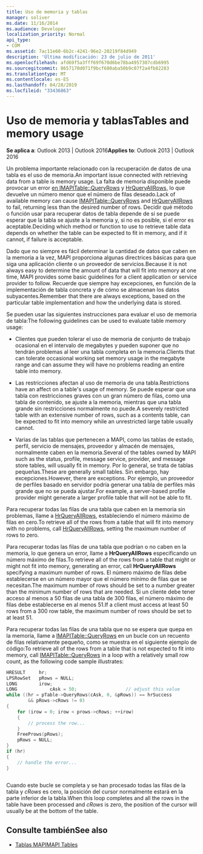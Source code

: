 ```yaml
---
title: Uso de memoria y tablas
manager: soliver
ms.date: 11/16/2014
ms.audience: Developer
localization_priority: Normal
api_type:
- COM
ms.assetid: 7ac11e60-6b2c-4241-96e2-20219f84d949
description: 'Última modificación: 23 de julio de 2011'
ms.openlocfilehash: afd69f5a3fff69f670d6be78ba4957307cdb6995
ms.sourcegitcommit: 8657170d071f9bcf680aba50b9c07f2a4fb82283
ms.translationtype: MT
ms.contentlocale: es-ES
ms.lasthandoff: 04/28/2019
ms.locfileid: "33436863"
---
```

# <a name="tables-and-memory-usage"></a><span data-ttu-id="a0d4b-103">Uso de memoria y tablas</span><span class="sxs-lookup"><span data-stu-id="a0d4b-103">Tables and memory usage</span></span>

<span data-ttu-id="a0d4b-104">**Se aplica a**: Outlook 2013 | Outlook 2016</span><span class="sxs-lookup"><span data-stu-id="a0d4b-104">**Applies to**: Outlook 2013 | Outlook 2016</span></span> 
  
<span data-ttu-id="a0d4b-105">Un problema importante relacionado con la recuperación de datos de una tabla es el uso de memoria.</span><span class="sxs-lookup"><span data-stu-id="a0d4b-105">An important issue connected with retrieving data from a table is memory usage.</span></span> <span data-ttu-id="a0d4b-106">La falta de memoria disponible puede provocar un error [en IMAPITable::QueryRows](imapitable-queryrows.md) y [HrQueryAllRows,](hrqueryallrows.md) lo que devuelve un número menor que el número de filas deseado.</span><span class="sxs-lookup"><span data-stu-id="a0d4b-106">Lack of available memory can cause [IMAPITable::QueryRows](imapitable-queryrows.md) and [HrQueryAllRows](hrqueryallrows.md) to fail, returning less than the desired number of rows.</span></span> <span data-ttu-id="a0d4b-107">Decidir qué método o función usar para recuperar datos de tabla depende de si se puede esperar que la tabla se ajuste a la memoria y, si no es posible, si el error es aceptable.</span><span class="sxs-lookup"><span data-stu-id="a0d4b-107">Deciding which method or function to use to retrieve table data depends on whether the table can be expected to fit in memory, and if it cannot, if failure is acceptable.</span></span> 
  
<span data-ttu-id="a0d4b-108">Dado que no siempre es fácil determinar la cantidad de datos que caben en la memoria a la vez, MAPI proporciona algunas directrices básicas para que siga una aplicación cliente o un proveedor de servicios.</span><span class="sxs-lookup"><span data-stu-id="a0d4b-108">Because it is not always easy to determine the amount of data that will fit into memory at one time, MAPI provides some basic guidelines for a client application or service provider to follow.</span></span> <span data-ttu-id="a0d4b-109">Recuerde que siempre hay excepciones, en función de la implementación de tabla concreta y de cómo se almacenan los datos subyacentes.</span><span class="sxs-lookup"><span data-stu-id="a0d4b-109">Remember that there are always exceptions, based on the particular table implementation and how the underlying data is stored.</span></span>
  
<span data-ttu-id="a0d4b-110">Se pueden usar las siguientes instrucciones para evaluar el uso de memoria de tabla:</span><span class="sxs-lookup"><span data-stu-id="a0d4b-110">The following guidelines can be used to evaluate table memory usage:</span></span>
  
- <span data-ttu-id="a0d4b-111">Clientes que pueden tolerar el uso de memoria de conjunto de trabajo ocasional en el intervalo de megabytes y pueden suponer que no tendrán problemas al leer una tabla completa en la memoria.</span><span class="sxs-lookup"><span data-stu-id="a0d4b-111">Clients that can tolerate occasional working set memory usage in the megabyte range and can assume they will have no problems reading an entire table into memory.</span></span> 
    
- <span data-ttu-id="a0d4b-112">Las restricciones afectan al uso de memoria de una tabla.</span><span class="sxs-lookup"><span data-stu-id="a0d4b-112">Restrictions have an affect on a table's usage of memory.</span></span> <span data-ttu-id="a0d4b-113">Se puede esperar que una tabla con restricciones graves con un gran número de filas, como una tabla de contenido, se ajuste a la memoria, mientras que una tabla grande sin restricciones normalmente no puede.</span><span class="sxs-lookup"><span data-stu-id="a0d4b-113">A severely restricted table with an extensive number of rows, such as a contents table, can be expected to fit into memory while an unrestricted large table usually cannot.</span></span> 
    
- <span data-ttu-id="a0d4b-114">Varias de las tablas que pertenecen a MAPI, como las tablas de estado, perfil, servicio de mensajes, proveedor y almacén de mensajes, normalmente caben en la memoria.</span><span class="sxs-lookup"><span data-stu-id="a0d4b-114">Several of the tables owned by MAPI such as the status, profile, message service, provider, and message store tables, will usually fit in memory.</span></span> <span data-ttu-id="a0d4b-115">Por lo general, se trata de tablas pequeñas.</span><span class="sxs-lookup"><span data-stu-id="a0d4b-115">These are generally small tables.</span></span> <span data-ttu-id="a0d4b-116">Sin embargo, hay excepciones.</span><span class="sxs-lookup"><span data-stu-id="a0d4b-116">However, there are exceptions.</span></span> <span data-ttu-id="a0d4b-117">Por ejemplo, un proveedor de perfiles basado en servidor podría generar una tabla de perfiles más grande que no se pueda ajustar.</span><span class="sxs-lookup"><span data-stu-id="a0d4b-117">For example, a server-based profile provider might generate a larger profile table that will not be able to fit.</span></span>
    
<span data-ttu-id="a0d4b-118">Para recuperar todas las filas de una tabla que caben en la memoria sin problemas, llame a [HrQueryAllRows](hrqueryallrows.md), estableciendo el número máximo de filas en cero.</span><span class="sxs-lookup"><span data-stu-id="a0d4b-118">To retrieve all of the rows from a table that will fit into memory with no problems, call [HrQueryAllRows](hrqueryallrows.md), setting the maximum number of rows to zero.</span></span>
  
<span data-ttu-id="a0d4b-119">Para recuperar todas las filas de una tabla que podrían o no caben en la memoria, lo que genera un error, llame a **HrQueryAllRows** especificando un número máximo de filas.</span><span class="sxs-lookup"><span data-stu-id="a0d4b-119">To retrieve all of the rows from a table that might or might not fit into memory, generating an error, call **HrQueryAllRows** specifying a maximum number of rows.</span></span> <span data-ttu-id="a0d4b-120">El número máximo de filas debe establecerse en un número mayor que el número mínimo de filas que se necesitan.</span><span class="sxs-lookup"><span data-stu-id="a0d4b-120">The maximum number of rows should be set to a number greater than the minimum number of rows that are needed.</span></span> <span data-ttu-id="a0d4b-121">Si un cliente debe tener acceso al menos a 50 filas de una tabla de 300 filas, el número máximo de filas debe establecerse en al menos 51.</span><span class="sxs-lookup"><span data-stu-id="a0d4b-121">If a client must access at least 50 rows from a 300 row table, the maximum number of rows should be set to at least 51.</span></span> 
  
<span data-ttu-id="a0d4b-122">Para recuperar todas las filas de una tabla que no se espera que quepa en la memoria, llame a [IMAPITable::QueryRows](imapitable-queryrows.md) en un bucle con un recuento de filas relativamente pequeño, como se muestra en el siguiente ejemplo de código:</span><span class="sxs-lookup"><span data-stu-id="a0d4b-122">To retrieve all of the rows from a table that is not expected to fit into memory, call [IMAPITable::QueryRows](imapitable-queryrows.md) in a loop with a relatively small row count, as the following code sample illustrates:</span></span> 
  
```cpp
HRESULT     hr;
LPSRowSet   pRows = NULL;
LONG        irow;
LONG            cAsk = 50;                  // adjust this value
while ((hr = pTable->QueryRows(cAsk, 0, &pRows)) == hrSuccess
        && pRows->cRows != 0)
{
    for (irow = 0; irow < prows->cRows; ++irow)
    {
        // process the row...
    }
    FreeProws(pRows);
    pRows = NULL;
}
if (hr)
{
    // handle the error...
}
 
```

<span data-ttu-id="a0d4b-123">Cuando este bucle se completa y se han procesado todas las filas de la tabla y  _cRows_ es cero, la posición del cursor normalmente estará en la parte inferior de la tabla.</span><span class="sxs-lookup"><span data-stu-id="a0d4b-123">When this loop completes and all the rows in the table have been processed and  _cRows_ is zero, the position of the cursor will usually be at the bottom of the table.</span></span> 
  
## <a name="see-also"></a><span data-ttu-id="a0d4b-124">Consulte también</span><span class="sxs-lookup"><span data-stu-id="a0d4b-124">See also</span></span>

- [<span data-ttu-id="a0d4b-125">Tablas MAPI</span><span class="sxs-lookup"><span data-stu-id="a0d4b-125">MAPI Tables</span></span>](mapi-tables.md)


